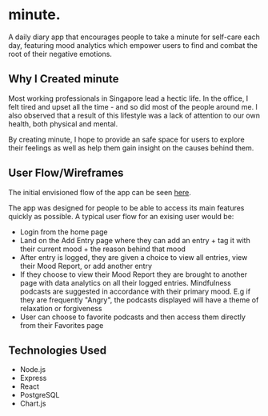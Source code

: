 # minute.
A daily diary app that encourages people to take a minute for self-care each day, featuring
mood analytics which empower users to find and combat the root of their negative emotions. 

## Why I Created minute
Most working professionals in Singapore lead a hectic life. In the office, I felt tired and upset all the time - and so did most of the people around me. I also observed that a result of this lifestyle was a lack of attention to our own health, both physical and mental. 

By creating minute, I hope to provide an safe space for users to explore their feelings as well as help them gain insight on the causes behind them.  

## User Flow/Wireframes
The initial envisioned flow of the app can be seen <a href="https://ibb.co/k5xPqr5">here</a>.

The app was designed for people to be able to access its main features quickly as possible. A typical user flow for an exising user would be:

- Login from the home page
- Land on the Add Entry page where they can add an entry + tag it with their current mood + the reason behind that mood
- After entry is logged, they are given a choice to view all entries, view their Mood Report, or add another entry
- If they choose to view their Mood Report they are brought to another page with data analytics on all their logged entries. Mindfulness podcasts are suggested in accordance with their primary mood. E.g if they are frequently "Angry", the podcasts displayed will have a theme of relaxation or forgiveness
- User can choose to favorite podcasts and then access them directly from their Favorites page

## Technologies Used 
- Node.js
- Express
- React 
- PostgreSQL
- Chart.js
